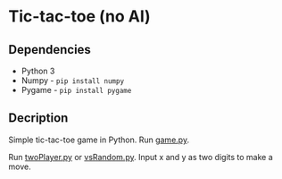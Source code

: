 # Tic-tac-toe (no AI)

## Dependencies

- Python 3
- Numpy - `pip install numpy`
- Pygame - `pip install pygame`

## Decription

Simple tic-tac-toe game in Python. Run [game.py](./game.py).

Run [twoPlayer.py](./twoPlayer.py) or [vsRandom.py](./vsRandom.py). Input x and y as two digits to make a move.
